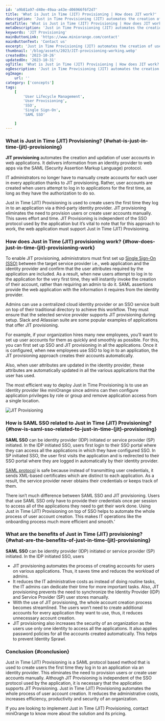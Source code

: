 ```yaml
---
id: 'a9b81a97-d40e-49aa-a43e-d06966f6f2d7'
title: 'What is Just in Time (JIT) Provisioning | How does JIT work?'
description: 'Just in Time Provisioning (JIT) automates the creation of user accounts in web applications. It delivers user information from the identity provider to web apps via the SAML protocol.'
metaTitle: 'What is Just in Time (JIT) Provisioning | How does JIT work?'
metaDescription: 'Just in Time Provisioning (JIT) automates the creation of user accounts in web applications. It delivers user information from the identity provider to web apps via the SAML protocol.'
keywords: 'JIT Provisioning'
mainButtonLink: 'https://www.miniorange.com/contact'
mainButtonText: 'Contact us'
excerpt: 'Just in Time Provisioning (JIT) automates the creation of user accounts in web applications. It delivers user information from the identity provider to web apps via the SAML protocol.'
thumbnail: '/blog/assets/2023/JIT-provisioning-working.webp'
createdOn: '2023-10-26'
updatedOn: '2023-10-31'
ogTitle: 'What is Just in Time (JIT) Provisioning | How does JIT work?'
ogDescription: 'Just in Time Provisioning (JIT) automates the creation of user accounts in web applications. It delivers user information from the identity provider to web apps via the SAML protocol.'
ogImage:
    url: ''
category: ['concepts']
tags:
    [
		'User Lifecycle Management',
        'User Provisioning',
        'SSO',
        'Single Sign-On',
        'SAML SSO'

    ]
---
```

### What is Just in Time (JIT) Provisioning? {#what-is-just-in-time-(jit)-provisioning}
**JIT provisioning** automates the creation and updation of user accounts in web applications. It delivers information from an identity provider to web apps via the SAML (Security Assertion Markup Language) protocol.

IT administrators no longer have to manually create accounts for each user in every application thanks to JIT provisioning. Rather, user accounts are created when users attempt to log in to applications for the first time, as long as they have the authorization to do so. 

Just in Time (JIT) Provisioning is used to create users the first time they log in to an application via a third-party identity provider. JIT provisioning eliminates the need to provision users or create user accounts manually. This saves effort and time. JIT Provisioning is independent of the SSO protocol used by the application but it’s vital to note that for this approach to work, the web application must support Just in Time (JIT) Provisioning. 

### How does Just in Time (JIT) provisioning work? {#how-does-just-in-time-(jit)-provisioning-work}
To enable JIT provisioning, administrators must first set up [Single Sign-On (SSO)](https://www.miniorange.com/products/single-sign-on-sso) between the target service provider i.e., web application and the identity provider and confirm that the user attributes required by the application are included. As a result, when new users attempt to log in to the application for the very first time, they will instantly invoke the creation of their account, rather than requiring an admin to do it. SAML assertions provide the web application with the information it requires from the identity provider.

Admins can use a centralized cloud identity provider or an SSO service built on top of their traditional directory to achieve this workflow. They must ensure that the selected service provider supports JIT provisioning during setup. Slack and Atlassian suite are some popular examples of applications that offer JIT provisioning.

For example, if your organization hires many new employees, you’ll want to set up user accounts for them as quickly and smoothly as possible. For this, you can first set up SSO and JIT provisioning in all the applications. Once it is configured, when new employees use SSO to log in to an application, the JIT provisioning approach creates their accounts automatically.

Also, when user attributes are updated in the identity provider, these attributes are automatically updated in all the various applications that the user has used.

The most efficient way to deploy Just in Time Provisioning is to use an identity provider like miniOrange since admins can then configure application privileges by role or group and remove application access from a single location.

![JIT Provisioning](/blog/assets/2023/JIT-provisioning-working.webp)

### How is SAML SSO related to Just in Time (JIT) Provisioning? {#how-is-saml-sso-related-to-just-in-time-(jit)-provisioning}
**SAML SSO** can be identity provider (IDP) initiated or service provider (SP) initiated. In the IDP initiated SSO, users first login to their SSO portal where they can access all the applications in which they have configured SSO. In SP initiated SSO, the user first visits the application and is redirected to their SSO portal where they are logged in automatically by their identity provider.

[SAML protocol](https://www.miniorange.com/iam/solutions/saml-single-sign-on-sso) is safe because instead of transmitting user credentials, it sends XML-based certificates which are distinct to each application. As a result, the service provider never obtains their credentials or keeps track of them.

There isn’t much difference between SAML SSO and JIT provisioning. Users that use SAML SSO only have to provide their credentials once per session to access all of the applications they need to get their work done. Using Just in Time (JIT) Provisioning on top of SSO helps to automate the whole process of user account creation. This makes IT operations like the onboarding process much more efficient and smooth.’

### What are the benefits of Just in Time (JIT) provisioning? {#what-are-the-benefits-of-just-in-time-(jit)-provisioning}
**SAML SSO** can be identity provider (IDP) initiated or service provider (SP) initiated. In the IDP initiated SSO, users  
- JIT provisioning automates the process of creating accounts for users on various applications. Thus, it saves time and reduces the workload of admins.
- It reduces the IT administrative costs as instead of doing routine tasks, the IT admins can dedicate their time for more important tasks. Also, JIT provisioning prevents the need to synchronize the Identity Provider (IDP) and Service Provider (SP) user stores manually.
- With the use of JIT provisioning, the whole account creation process becomes streamlined. The users won’t need to create additional accounts for every application they want to use, thus, it reduces unnecessary account creation.
- JIT provisioning also increases the security of an organization as the users use only one identity to access all the applications. It also applies password policies for all the accounts created automatically. This helps to prevent Identity Sprawl.

### Conclusion {#conclusion}
Just in Time (JIT) Provisioning is a SAML protocol based method that is used to create users the first time they log in to an application via an identity provider. This eliminates the need to provision users or create user accounts manually. Although JIT Provisioning is independent of the SSO protocol used by the application, it is necessary that the application supports JIT Provisioning. Just in Time (JIT) Provisioning automates the whole process of user account creation. It reduces the administrative costs, increases efficiency, productivity and security of an organization.

If you are looking to implement Just in Time (JIT) Provisioning, contact miniOrange to know more about the solution and its pricing.



